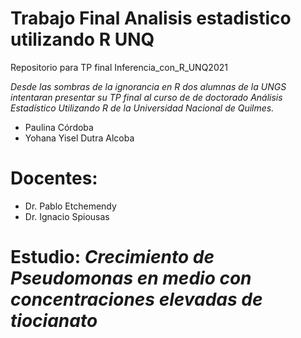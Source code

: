 # Trabajo Final Analisis estadistico utilizando R UNQ
Repositorio para TP final Inferencia_con_R_UNQ2021

_Desde las sombras de la ignorancia en R dos alumnas de la UNGS intentaran presentar su TP final al curso de de doctorado Análisis Estadístico Utilizando R de la Universidad Nacional de Quilmes._

* Paulina Córdoba
* Yohana Yisel Dutra Alcoba

# Docentes:
* Dr. Pablo Etchemendy
* Dr. Ignacio Spiousas

# Estudio: _Crecimiento de Pseudomonas en medio con concentraciones elevadas de tiocianato_
